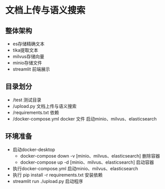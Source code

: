 # 文档上传与语义搜索

## 整体架构
- es存储精确文本
- tika提取文本
- milvus存储向量
- minio存储文件
- streamlit 前端展示

## 目录划分
- /test 测试目录
- /upload.py 文档上传与语义搜索
- /requirements.txt 依赖
- /docker-compose.yml docker 文件 启动minio、milvus、elasticsearch

## 环境准备
- 启动docker-desktop
  - docker-compose down -v [minio、milvus、elasticsearch] 删除容器
  - docker-compose up -d [minio、milvus、elasticsearch] 启动容器
- 执行docker-compose.yml 启动minio、milvus、elasticsearch
- 执行 pip install -r requirements.txt 安装依赖
- streamlit run ./upload.py 启动程序


